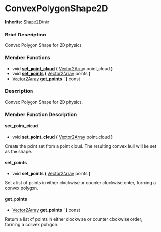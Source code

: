 #  ConvexPolygonShape2D  
**Inherits:** [Shape2D](class_shape2d)\\n\\n
###  Brief Description  
Convex Polygon Shape for 2D physics

###  Member Functions 
  * void  **[set_point_cloud](#set_point_cloud)**  **(** [Vector2Array](class_vector2array) point_cloud  **)**
  * void  **[set_points](#set_points)**  **(** [Vector2Array](class_vector2array) points  **)**
  * [Vector2Array](class_vector2array)  **[get_points](#get_points)**  **(** **)** const

###  Description  
Convex Polygon Shape for 2D physics.

###  Member Function Description  

#### <a name="set_point_cloud">set_point_cloud</a>
  * void  **set_point_cloud**  **(** [Vector2Array](class_vector2array) point_cloud  **)**

Create the point set from a point cloud. The resulting convex hull will be set as the shape.

#### <a name="set_points">set_points</a>
  * void  **set_points**  **(** [Vector2Array](class_vector2array) points  **)**

Set a list of points in either clockwise or counter clockwise order, forming a convex polygon.

#### <a name="get_points">get_points</a>
  * [Vector2Array](class_vector2array)  **get_points**  **(** **)** const

Return a list of points in either clockwise or counter clockwise order, forming a convex polygon.
